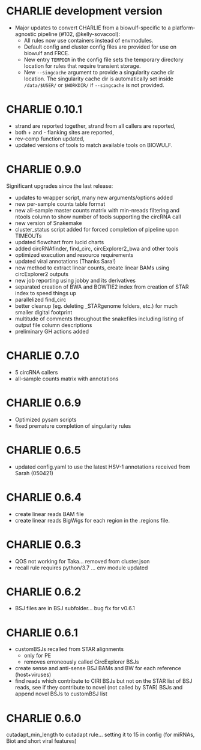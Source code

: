 # CHARLIE development version

- Major updates to convert CHARLIE from a biowulf-specific to a platform-agnostic pipeline (#102, @kelly-sovacool):
  - All rules now use containers instead of envmodules.
  - Default config and cluster config files are provided for use on biowulf and FRCE.
  - New entry `TEMPDIR` in the config file sets the temporary directory location for rules that require transient storage.
  - New `--singcache` argument to provide a singularity cache dir location. The singularity cache dir is automatically set inside `/data/$USER/` or `$WORKDIR/` if `--singcache` is not provided.

# CHARLIE 0.10.1

- strand are reported together, strand from all callers are reported,
- both + and - flanking sites are reported,
- rev-comp function updated,
- updated versions of tools to match available tools on BIOWULF.

# CHARLIE 0.9.0

Significant upgrades since the last release:

- updates to wrapper script, many new arguments/options added
- new per-sample counts table format
- new all-sample master counts matrix with min-nreads filtering and ntools column to show number of tools supporting the circRNA call
- new version of Snakemake
- cluster_status script added for forced completion of pipeline upon TIMEOUTs
- updated flowchart from lucid charts
- added circRNAfinder, find_circ, circExplorer2_bwa and other tools
- optimized execution and resource requirements
- updated viral annotations (Thanks Sara!)
- new method to extract linear counts, create linear BAMs using circExplorer2 outputs
- new job reporting using jobby and its derivatives
- separated creation of BWA and BOWTIE2 index from creation of STAR index to speed things up
- parallelized find_circ
- better cleanup (eg. deleting \_STARgenome folders, etc.) for much smaller digital footprint
- multitude of comments throughout the snakefiles including listing of output file column descriptions
- preliminary GH actions added

# CHARLIE 0.7.0

- 5 circRNA callers
- all-sample counts matrix with annotations

# CHARLIE 0.6.9

- Optimized pysam scripts
- fixed premature completion of singularity rules

# CHARLIE 0.6.5

- updated config.yaml to use the latest HSV-1 annotations received from Sarah (050421)

# CHARLIE 0.6.4

- create linear reads BAM file
- create linear reads BigWigs for each region in the .regions file.

# CHARLIE 0.6.3

- QOS not working for Taka... removed from cluster.json
- recall rule requires python/3.7 ... env module updated

# CHARLIE 0.6.2

- BSJ files are in BSJ subfolder... bug fix for v0.6.1

# CHARLIE 0.6.1

- customBSJs recalled from STAR alignments
  - only for PE
  - removes erroneously called CircExplorer BSJs
- create sense and anti-sense BSJ BAMs and BW for each reference (host+viruses)
- find reads which contribute to CIRI BSJs but not on the STAR list of BSJ reads, see if they contribute to novel (not called by STAR) BSJs and append novel BSJs to customBSJ list

# CHARLIE 0.6.0

cutadapt_min_length to cutadapt rule... setting it to 15 in config (for miRNAs, Biot and short viral features)
